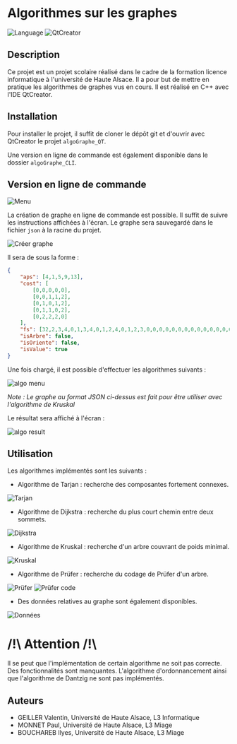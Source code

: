 # Algorithmes sur les graphes

![Language](https://img.shields.io/badge/Language-C%2B%2B-blue.svg)
![QtCreator](https://img.shields.io/badge/QtCreator-4.4.1-Green.svg)

## Description

Ce projet est un projet scolaire réalisé dans le cadre de la formation licence informatique à l'université de Haute Alsace. Il a pour but de mettre en pratique les algorithmes de graphes vus en cours. Il est réalisé en C++ avec l'IDE QtCreator.

## Installation

Pour installer le projet, il suffit de cloner le dépôt git et d'ouvrir avec QtCreator le projet `algoGraphe_QT`.

Une version en ligne de commande est également disponible dans le dossier `algoGraphe_CLI`.

## Version en ligne de commande

![Menu](assets/menu_cli.png)

La création de graphe en ligne de commande est possible. Il suffit de suivre les instructions affichées à l'écran. Le graphe sera sauvegardé dans le fichier `json` à la racine du projet. 

![Créer graphe](assets/creer_graphe_cli.png)

Il sera de sous la forme :

```json
{
    "aps": [4,1,5,9,13],
    "cost": [
        [0,0,0,0,0],
        [0,0,1,1,2],
        [0,1,0,1,2],
        [0,1,1,0,2],
        [0,2,2,2,0]
    ],
    "fs": [32,2,3,4,0,1,3,4,0,1,2,4,0,1,2,3,0,0,0,0,0,0,0,0,0,0,0,0,0,0,0,0,0],
    "isArbre": false,
    "isOriente": false,
    "isValue": true
}
```

Une fois chargé, il est possible d'effectuer les algorithmes suivants :

![algo menu](assets/algo_menu.png)

*Note : Le graphe au format JSON ci-dessus est fait pour être utiliser avec l'algorithme de Kruskal*

Le résultat sera affiché à l'écran :

![algo result](assets/kruskal_result_cli.png)


## Utilisation

Les algorithmes implémentés sont les suivants :
 - Algorithme de Tarjan : recherche des composantes fortement connexes.

![Tarjan](assets/tarjan.png)

 - Algorithme de Dijkstra : recherche du plus court chemin entre deux sommets.

![Dijkstra](assets/dijkstra.png)

 - Algorithme de Kruskal : recherche d'un arbre couvrant de poids minimal.

![Kruskal](assets/kruskal.png)

 - Algorithme de Prüfer : recherche du codage de Prüfer d'un arbre.

![Prüfer](assets/prufer.png)
![Prüfer code](assets/prufer_code.png)

 - Des données relatives au graphe sont également disponibles.

![Données](assets/donnees.png)

# /!\ Attention /!\

Il se peut que l'implémentation de certain algorithme ne soit pas correcte. Des fonctionnalités sont manquantes.
L'algorithme d'ordonnancement  ainsi que l'algorithme de Dantzig ne sont pas implémentés. 

## Auteurs

 - GEILLER Valentin, Université de Haute Alsace, L3 Informatique
 - MONNET Paul, Université de Haute Alsace, L3 Miage
 - BOUCHAREB Ilyes, Université de Haute Alsace, L3 Miage